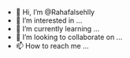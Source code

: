 - 👋 Hi, I’m @Rahafalsehlly
- 👀 I’m interested in ...
- 🌱 I’m currently learning ...
- 💞️ I’m looking to collaborate on ...
- 📫 How to reach me ...

<!---
Rahafalsehlly/Rahafalsehlly is a ✨ special ✨ repository because its `README.md` (this file) appears on your GitHub profile.
You can click the Preview link to take a look at your changes.
--->
